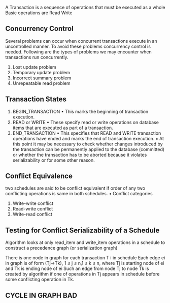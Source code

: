 A Transaction is a sequence of operations that must be executed as a whole
Basic operations are Read Write


## Concurrency Control
Several problems can occur when concurrent transactions execute in an
uncontrolled manner.
To avoid these problems concurrency control is needed.
Following are the types of problems we may encounter when transactions run
concurrently.
1. Lost update problem
2. Temporary update problem
3. Incorrect summary problem
4. Unrepeatable read problem


## Transaction States
1. BEGIN_TRANSACTION
▪ This marks the beginning of transaction execution.
2. READ or WRITE
▪ These specify read or write operations on database items that are executed
as part of a transaction.
3. END_TRANSACTION
▪ This specifies that READ and WRITE transaction operations have ended
and marks the end of transaction execution.
▪ At this point it may be necessary to check whether changes introduced by
the transaction can be permanently applied to the database (committed) or
whether the transaction has to be aborted because it violates serializability
or for some other reason.


## Conflict Equivalence
two schedules are said to be conflict equivalent if order of any two conflicting operations is same in both schedules.
• Conflict categories
1. Write-write conflict
2. Read-write conflict
3. Write-read conflict

## Testing for Conflict Serializability of a Schedule

Algorithm looks at only read_item and write_item operations in a schedule to construct a precedence graph (or serialization graph)

There is one node in graph for each transaction T i in schedule
Each edge ei in graph is of form (Tj→Tk), 1 ≤ j ≤ n,1 ≤ k ≤ n, where Tj is
starting node of ei and Tk is ending node of ei
Such an edge from node Tj to node Tk is created by algorithm if one of
operations in Tj appears in schedule before some conflicting operation in
Tk.

## CYCLE IN GRAPH BAD

